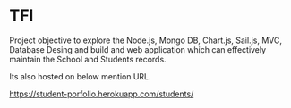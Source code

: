 # TFI

Project objective to explore the Node.js, Mongo DB, Chart.js, Sail.js, MVC, Database Desing and build and web application which can effectively maintain the School and Students records.

Its also hosted on below mention URL.

https://student-porfolio.herokuapp.com/students/
